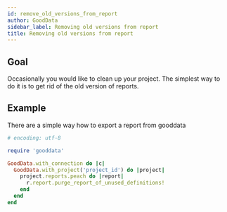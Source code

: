 ```yaml
---
id: remove_old_versions_from_report
author: GoodData
sidebar_label: Removing old versions from report
title: Removing old versions from report
---
```


Goal
-------

Occasionally you would like to clean up your project. The simplest way
to do it is to get rid of the old version of reports.

Example
--------

There are a simple way how to export a report from gooddata


```ruby
# encoding: utf-8

require 'gooddata'

GoodData.with_connection do |c|
  GoodData.with_project('project_id') do |project|
    project.reports.peach do |report|
      r.report.purge_report_of_unused_definitions!
    end
  end
end
```
